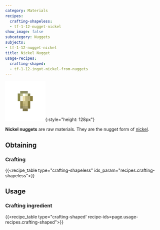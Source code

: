 ```yaml
---
category: Materials
recipes:
  crafting-shapeless:
  - tf-1-12-nugget-nickel
show_image: false
subcategory: Nuggets
subjects:
- tf-1-12-nugget-nickel
title: Nickel Nugget
usage-recipes:
  crafting-shaped:
  - tf-1-12-ingot-nickel-from-nuggets
---
```


![Nickel nugget](/assets/images/docs/1.12/thermal-foundation/nugget-nickel.png){:style="height: 128px"}


**Nickel nuggets** are raw materials. They are the nugget form of
[nickel](../nickel-ingot/).


Obtaining
---------

### Crafting
{{<recipe_table type="crafting-shapeless" ids_param="recipes.crafting-shapeless">}}


Usage
-----

### Crafting ingredient
{{<recipe_table type="crafting-shaped' recipe-ids=page.usage-recipes.crafting-shaped">}}
